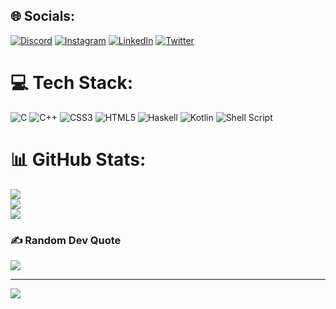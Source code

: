 
## 🌐 Socials:
[![Discord](https://img.shields.io/badge/Discord-%237289DA.svg?logo=discord&logoColor=white)](https://discord.gg/santiago.canseco) [![Instagram](https://img.shields.io/badge/Instagram-%23E4405F.svg?logo=Instagram&logoColor=white)](https://instagram.com/arinax.cpp) [![LinkedIn](https://img.shields.io/badge/LinkedIn-%230077B5.svg?logo=linkedin&logoColor=white)](https://linkedin.com/in/ariel-santiago-canseco-santos) [![Twitter](https://img.shields.io/badge/Twitter-%231DA1F2.svg?logo=Twitter&logoColor=white)](https://twitter.com/Ztricx) 

# 💻 Tech Stack:
![C](https://img.shields.io/badge/c-%2300599C.svg?style=for-the-badge&logo=c&logoColor=white) ![C++](https://img.shields.io/badge/c++-%2300599C.svg?style=for-the-badge&logo=c%2B%2B&logoColor=white) ![CSS3](https://img.shields.io/badge/css3-%231572B6.svg?style=for-the-badge&logo=css3&logoColor=white) ![HTML5](https://img.shields.io/badge/html5-%23E34F26.svg?style=for-the-badge&logo=html5&logoColor=white) ![Haskell](https://img.shields.io/badge/Haskell-5e5086?style=for-the-badge&logo=haskell&logoColor=white) ![Kotlin](https://img.shields.io/badge/kotlin-%237F52FF.svg?style=for-the-badge&logo=kotlin&logoColor=white) ![Shell Script](https://img.shields.io/badge/shell_script-%23121011.svg?style=for-the-badge&logo=gnu-bash&logoColor=white)
# 📊 GitHub Stats:
![](https://github-readme-stats.vercel.app/api?username=rxhdf&theme=merko&hide_border=false&include_all_commits=true&count_private=true)<br/>
![](https://github-readme-streak-stats.herokuapp.com/?user=rxhdf&theme=merko&hide_border=false)<br/>
![](https://github-readme-stats.vercel.app/api/top-langs/?username=rxhdf&theme=merko&hide_border=false&include_all_commits=true&count_private=true&layout=compact)

### ✍️ Random Dev Quote
![](https://quotes-github-readme.vercel.app/api?type=horizontal&theme=merko)

---
[![](https://visitcount.itsvg.in/api?id=rxhdf&icon=0&color=6)](https://visitcount.itsvg.in)

<!-- Proudly created with GPRM ( https://gprm.itsvg.in ) -->
